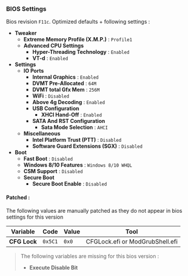 ### BIOS Settings

Bios revision `F11c`. Optimized defaults + following settings :

- **Tweaker**
	- **Extreme Memory Profile (X.M.P.)** : `Profile1`
	- **Advanced CPU Settings**
		- **Hyper-Threading Technology** : `Enabled`
		- **VT-d** : `Enabled`
- **Settings**
	- **IO Ports**
		- **Internal Graphics** : `Enabled`
		- **DVMT Pre-Allocated** : `64M`
		- **DVMT total Gfx Mem** : `256M`
		- **WiFi** : `Disabled`
		- **Above 4g Decoding** : `Enabled`
		- **USB Configuration**
			- **XHCI Hand-Off** : `Enabled`
		- **SATA And RST Configuration**
			- **Sata Mode Selection** : `AHCI`
	- **Miscellaneous**
		- **Intel Platform Trust (PTT)** : `Disabled`
		- **Software Guard Extensions (SGX)** : `Disabled`
- **Boot**
	- **Fast Boot** : `Disabled`
	- **Windows 8/10 Features** : `Windows 8/10 WHQL`
	- **CSM Support** : `Disabled`
	- **Secure Boot**
		- **Secure Boot Enable** : `Disabled`


#### Patched :

The following values are manually patched as they do not appear in bios settings for this version

Variable | Code | Value | Tool
--- | --- | --- | ---
**CFG Lock** | `0x5C1` | `0x0` | CFGLock.efi or ModGrubShell.efi

> The following variables are missing for this bios version :
> - **Execute Disable Bit**

